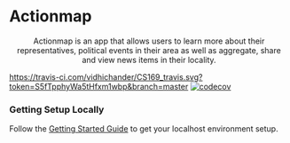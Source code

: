 # Actionmap

<div style="text-align: center;">

Actionmap is an app that allows users to learn more about their representatives,
political events in their area as well as aggregate, share and view news items in their locality.

</div>

https://travis-ci.com/vidhichander/CS169_travis.svg?token=S5fTpphyWa5tHfxm1wbp&branch=master
[![codecov](https://codecov.io/gh/vidhichander/CS169_Travis/branch/master/graph/badge.svg?token=BZ5KHK4NYD)](https://codecov.io/gh/vidhichander/CS169_Travis)

### Getting Setup Locally

Follow the [Getting Started Guide](./docs/getting-started.md) to get your localhost environment setup.
